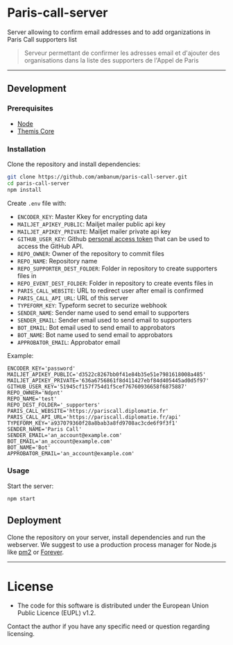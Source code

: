 
# Paris-call-server

Server allowing to confirm email addresses and to add organizations in Paris Call supporters list
> Serveur permettant de confirmer les adresses email et d'ajouter des organisations dans la liste des supporters de l'Appel de Paris

- - -

## Development

### Prerequisites

- [Node](https://nodejs.org/en/download)
- [Themis Core](https://docs.cossacklabs.com/pages/documentation-themis/#installing-themis-from-repositories)

### Installation

Clone the repository and install dependencies:

```sh
git clone https://github.com/ambanum/paris-call-server.git
cd paris-call-server
npm install
```

Create `.env` file with:

- `ENCODER_KEY`: Master Kkey for encrypting data
- `MAILJET_APIKEY_PUBLIC`: Mailjet mailer public api key
- `MAILJET_APIKEY_PRIVATE`: Mailjet mailer private api key
- `GITHUB_USER_KEY`: Github [personal access token](https://github.com/settings/tokens) that can be used to access the GitHub API.
- `REPO_OWNER`: Owner of the repository to commit files
- `REPO_NAME`: Repository name
- `REPO_SUPPORTER_DEST_FOLDER`: Folder in repository to create supporters files in
- `REPO_EVENT_DEST_FOLDER`: Folder in repository to create events files in
- `PARIS_CALL_WEBSITE`: URL to redirect user after email is confirmed
- `PARIS_CALL_API_URL`: URL of this server
- `TYPEFORM_KEY`: Typeform secret to securize webhook
- `SENDER_NAME`: Sender name used to send email to supporters
- `SENDER_EMAIL`: Sender email used to send email to supporters
- `BOT_EMAIL`: Bot email used to send email to approbators
- `BOT_NAME`: Bot name used to send email to approbators
- `APPROBATOR_EMAIL`: Approbator email

Example:
```
ENCODER_KEY='password'
MAILJET_APIKEY_PUBLIC='d3522c8267bb0f41e84b35e51e7981618008a485'
MAILJET_APIKEY_PRIVATE='636a6756861f8d411427ebf84d405445ad0d5f97'
GITHUB_USER_KEY='51945cf157f754d1f5cef76760936658f6875887'
REPO_OWNER='Ndpnt'
REPO_NAME='test'
REPO_DEST_FOLDER='_supporters'
PARIS_CALL_WEBSITE='https://pariscall.diplomatie.fr'
PARIS_CALL_API_URL='https://pariscall.diplomatie.fr/api'
TYPEFORM_KEY='a937079360f28a8bab3a8fd9708ac3cde6f9f3f1'
SENDER_NAME='Paris Call'
SENDER_EMAIL='an_account@example.com'
BOT_EMAIL='an_account@example.com'
BOT_NAME='Bot'
APPROBATOR_EMAIL='an_account@example.com'
```

### Usage

Start the server:

```sh
npm start
```

## Deployment

Clone the repository on your server, install dependencies and run the webserver.
We suggest to use a production process manager for Node.js like [pm2](https://github.com/Unitech/pm2) or [Forever](https://github.com/foreversd/forever#readme).

- - -

# License

- The code for this software is distributed under the European Union Public Licence (EUPL) v1.2.

Contact the author if you have any specific need or question regarding licensing.
